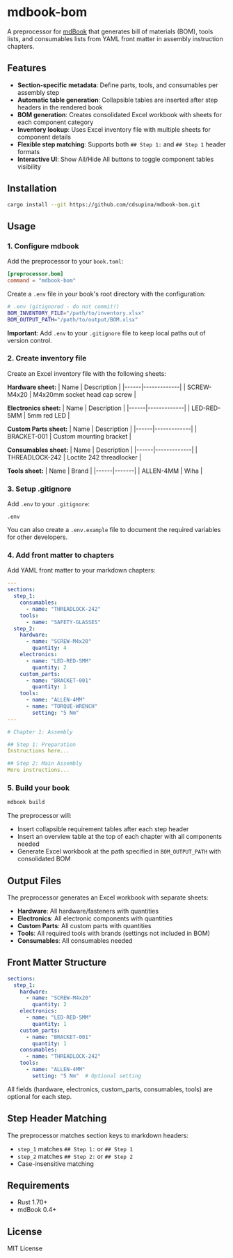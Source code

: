 # mdbook-bom

A preprocessor for [mdBook](https://rust-lang.github.io/mdBook/) that generates bill of materials (BOM), tools lists, and consumables lists from YAML front matter in assembly instruction chapters.

## Features

- **Section-specific metadata**: Define parts, tools, and consumables per assembly step
- **Automatic table generation**: Collapsible tables are inserted after step headers in the rendered book
- **BOM generation**: Creates consolidated Excel workbook with sheets for each component category
- **Inventory lookup**: Uses Excel inventory file with multiple sheets for component details
- **Flexible step matching**: Supports both `## Step 1:` and `## Step 1` header formats
- **Interactive UI**: Show All/Hide All buttons to toggle component tables visibility

## Installation

```bash
cargo install --git https://github.com/cdsupina/mdbook-bom.git
```

## Usage

### 1. Configure mdbook

Add the preprocessor to your `book.toml`:

```toml
[preprocessor.bom]
command = "mdbook-bom"
```

Create a `.env` file in your book's root directory with the configuration:

```bash
# .env (gitignored - do not commit!)
BOM_INVENTORY_FILE="/path/to/inventory.xlsx"
BOM_OUTPUT_PATH="/path/to/output/BOM.xlsx"
```

**Important**: Add `.env` to your `.gitignore` file to keep local paths out of version control.

### 2. Create inventory file

Create an Excel inventory file with the following sheets:

**Hardware sheet:**
| Name | Description |
|------|-------------|
| SCREW-M4x20 | M4x20mm socket head cap screw |

**Electronics sheet:**
| Name | Description |
|------|-------------|
| LED-RED-5MM | 5mm red LED |

**Custom Parts sheet:**
| Name | Description |
|------|-------------|
| BRACKET-001 | Custom mounting bracket |

**Consumables sheet:**
| Name | Description |
|------|-------------|
| THREADLOCK-242 | Loctite 242 threadlocker |

**Tools sheet:**
| Name | Brand |
|------|-------|
| ALLEN-4MM | Wiha |

### 3. Setup .gitignore

Add `.env` to your `.gitignore`:

```
.env
```

You can also create a `.env.example` file to document the required variables for other developers.

### 4. Add front matter to chapters

Add YAML front matter to your markdown chapters:

```yaml
---
sections:
  step_1:
    consumables:
      - name: "THREADLOCK-242"
    tools:
      - name: "SAFETY-GLASSES"
  step_2:
    hardware:
      - name: "SCREW-M4x20"
        quantity: 4
    electronics:
      - name: "LED-RED-5MM"
        quantity: 2
    custom_parts:
      - name: "BRACKET-001"
        quantity: 1
    tools:
      - name: "ALLEN-4MM"
      - name: "TORQUE-WRENCH"
        setting: "5 Nm"
---

# Chapter 1: Assembly

## Step 1: Preparation
Instructions here...

## Step 2: Main Assembly
More instructions...
```

### 5. Build your book

```bash
mdbook build
```

The preprocessor will:
- Insert collapsible requirement tables after each step header
- Insert an overview table at the top of each chapter with all components needed
- Generate Excel workbook at the path specified in `BOM_OUTPUT_PATH` with consolidated BOM

## Output Files

The preprocessor generates an Excel workbook with separate sheets:

- **Hardware**: All hardware/fasteners with quantities
- **Electronics**: All electronic components with quantities
- **Custom Parts**: All custom parts with quantities
- **Tools**: All required tools with brands (settings not included in BOM)
- **Consumables**: All consumables needed

## Front Matter Structure

```yaml
sections:
  step_1:
    hardware:
      - name: "SCREW-M4x20"
        quantity: 2
    electronics:
      - name: "LED-RED-5MM"
        quantity: 1
    custom_parts:
      - name: "BRACKET-001"
        quantity: 1
    consumables:
      - name: "THREADLOCK-242"
    tools:
      - name: "ALLEN-4MM"
        setting: "5 Nm"  # Optional setting
```

All fields (hardware, electronics, custom_parts, consumables, tools) are optional for each step.

## Step Header Matching

The preprocessor matches section keys to markdown headers:
- `step_1` matches `## Step 1:` or `## Step 1`
- `step_2` matches `## Step 2:` or `## Step 2`
- Case-insensitive matching

## Requirements

- Rust 1.70+
- mdBook 0.4+

## License

MIT License